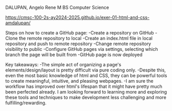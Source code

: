 DALUPAN, Angelo Rene M
BS Computer Science

https://cmsc-100-2s-ay2024-2025.github.io/exer-01-html-and-css-amdalupan/

Steps on how to create a GitHub page:
-Create a repository on GitHub
-Clone the remote repository to local
-Create an index.html file in local repository and push to remote repository
-Change remote repository visibility to public
-Configure GitHub pages via settings, selecting which branch the page will be built from
-GitHub page is now deployed 

Key takeaways:
-The simple act of organizing a page's elements/design/layout is pretty difficult via pure coding only.
-Despite this, even the most basic knowledge of html and CSS, they can be powerful tools to create meaningful, intuitive, and pleasing webpages.
-I am sure the workflow has improved over html's lifespan that it might have pretty much been perfected already. I am looking forward to learning more and exploring these tools and techniques to make development less challenging and more fulfilling/rewarding.

